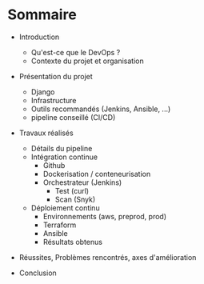 # Sommaire

* Introduction
  * Qu'est-ce que le DevOps ?
  * Contexte du projet et organisation

* Présentation du projet
  * Django
  * Infrastructure
  * Outils recommandés (Jenkins, Ansible, ...)
  * pipeline conseillé (CI/CD)

* Travaux réalisés
  * Détails du pipeline
  * Intégration continue
    * Github
    * Dockerisation / conteneurisation
    * Orchestrateur (Jenkins)
      * Test (curl)
      * Scan (Snyk)
  * Déploiement continu
    * Environnements (aws, preprod, prod)
    * Terraform
    * Ansible
    * Résultats obtenus

* Réussites, Problèmes rencontrés, axes d'amélioration

* Conclusion
